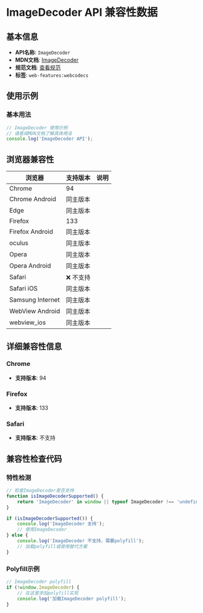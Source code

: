 # ImageDecoder API 兼容性数据

## 基本信息

- **API名称**: `ImageDecoder`
- **MDN文档**: [ImageDecoder](https://developer.mozilla.org/docs/Web/API/ImageDecoder)
- **规范文档**: [查看规范](https://w3c.github.io/webcodecs/#imagedecoder-interface)
- **标签**: `web-features:webcodecs`

## 使用示例

### 基本用法

```javascript
// ImageDecoder 使用示例
// 请查阅MDN文档了解具体用法
console.log('ImageDecoder API');
```

## 浏览器兼容性

| 浏览器 | 支持版本 | 说明 |
|--------|----------|------|
| Chrome | 94 |  |
| Chrome Android | 同主版本 |  |
| Edge | 同主版本 |  |
| Firefox | 133 |  |
| Firefox Android | 同主版本 |  |
| oculus | 同主版本 |  |
| Opera | 同主版本 |  |
| Opera Android | 同主版本 |  |
| Safari | ❌ 不支持 |  |
| Safari iOS | 同主版本 |  |
| Samsung Internet | 同主版本 |  |
| WebView Android | 同主版本 |  |
| webview_ios | 同主版本 |  |

## 详细兼容性信息

### Chrome

- **支持版本**: 94

### Firefox

- **支持版本**: 133

### Safari

- **支持版本**: 不支持

## 兼容性检查代码

### 特性检测

```javascript
// 检查ImageDecoder是否支持
function isImageDecoderSupported() {
    return 'ImageDecoder' in window || typeof ImageDecoder !== 'undefined';
}

if (isImageDecoderSupported()) {
    console.log('ImageDecoder 支持');
    // 使用ImageDecoder
} else {
    console.log('ImageDecoder 不支持，需要polyfill');
    // 加载polyfill或使用替代方案
}
```

### Polyfill示例

```javascript
// ImageDecoder polyfill
if (!window.ImageDecoder) {
    // 在这里添加polyfill实现
    console.log('加载ImageDecoder polyfill');
}
```

